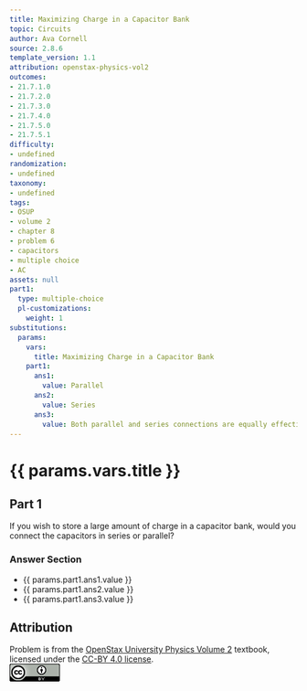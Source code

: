```yaml
---
title: Maximizing Charge in a Capacitor Bank
topic: Circuits
author: Ava Cornell
source: 2.8.6
template_version: 1.1
attribution: openstax-physics-vol2
outcomes:
- 21.7.1.0
- 21.7.2.0
- 21.7.3.0
- 21.7.4.0
- 21.7.5.0
- 21.7.5.1
difficulty:
- undefined
randomization:
- undefined
taxonomy:
- undefined
tags:
- OSUP
- volume 2
- chapter 8
- problem 6
- capacitors
- multiple choice
- AC
assets: null
part1:
  type: multiple-choice
  pl-customizations:
    weight: 1
substitutions:
  params:
    vars:
      title: Maximizing Charge in a Capacitor Bank
    part1:
      ans1:
        value: Parallel
      ans2:
        value: Series
      ans3:
        value: Both parallel and series connections are equally effective
---
```

# {{ params.vars.title }}
## Part 1

If you wish to store a large amount of charge in a capacitor bank, would you connect the capacitors in series or parallel?

### Answer Section

- {{ params.part1.ans1.value }}
- {{ params.part1.ans2.value }}
- {{ params.part1.ans3.value }}

## Attribution

Problem is from the [OpenStax University Physics Volume 2](https://openstax.org/details/books/university-physics-volume-2) textbook, licensed under the [CC-BY 4.0 license](https://creativecommons.org/licenses/by/4.0/).<br>![Image representing the Creative Commons 4.0 BY license.](https://raw.githubusercontent.com/firasm/bits/master/by.png)